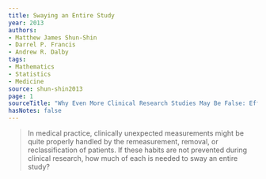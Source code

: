 ```yaml
---
title: Swaying an Entire Study
year: 2013
authors:
- Matthew James Shun-Shin
- Darrel P. Francis
- Andrew R. Dalby
tags:
- Mathematics
- Statistics
- Medicine
source: shun-shin2013
page: 1
sourceTitle: "Why Even More Clinical Research Studies May Be False: Effect of Asymmetrical Handling of Clinically Unexpected Values"
hasNotes: false
---
```


> In medical practice, clinically unexpected measurements might be quite properly handled by the remeasurement, removal, or reclassification of patients. If these habits are not prevented during clinical research, how much of each is needed to sway an entire study?
